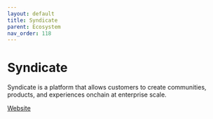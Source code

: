 ```yaml
---
layout: default
title: Syndicate
parent: Ecosystem
nav_order: 118
---
```

# Syndicate

Syndicate is a platform that allows customers to create communities, products, and experiences onchain at enterprise scale.

[Website](https://syndicate.io/)